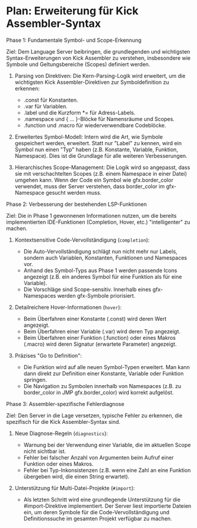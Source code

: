 # Plan: Erweiterung für Kick Assembler-Syntax

  Phase 1: Fundamentale Symbol- und Scope-Erkennung

  Ziel: Dem Language Server beibringen, die grundlegenden und wichtigsten
  Syntax-Erweiterungen von Kick Assembler zu verstehen, insbesondere wie Symbole
  und Geltungsbereiche (Scopes) definiert werden.

   1. Parsing von Direktiven: Die Kern-Parsing-Logik wird erweitert, um die
      wichtigsten Kick Assembler-Direktiven zur Symboldefinition zu erkennen:
       * .const für Konstanten.
       * .var für Variablen.
       * .label und die Kurzform *= für Adress-Labels.
       * .namespace und { ... }-Blöcke für Namensräume und Scopes.
       * .function und .macro für wiederverwendbare Codeblöcke.

   2. Erweitertes Symbol-Modell: Intern wird die Art, wie Symbole gespeichert
      werden, erweitert. Statt nur "Label" zu kennen, wird ein Symbol nun einen
      "Typ" haben (z.B. Konstante, Variable, Funktion, Namespace). Dies ist die
      Grundlage für alle weiteren Verbesserungen.

   3. Hierarchisches Scope-Management: Die Logik wird so angepasst, dass sie mit
      verschachtelten Scopes (z.B. einem Namespace in einer Datei) umgehen kann.
      Wenn der Code ein Symbol wie gfx.border_color verwendet, muss der Server
      verstehen, dass border_color im gfx-Namespace gesucht werden muss.

  Phase 2: Verbesserung der bestehenden LSP-Funktionen

  Ziel: Die in Phase 1 gewonnenen Informationen nutzen, um die bereits
  implementierten IDE-Funktionen (Completion, Hover, etc.) "intelligenter" zu
  machen.

   1. Kontextsensitive Code-Vervollständigung (`completion`):
       * Die Auto-Vervollständigung schlägt nun nicht mehr nur Labels, sondern auch
         Variablen, Konstanten, Funktionen und Namespaces vor.
       * Anhand des Symbol-Typs aus Phase 1 werden passende Icons angezeigt (z.B.
         ein anderes Symbol für eine Funktion als für eine Variable).
       * Die Vorschläge sind Scope-sensitiv. Innerhalb eines gfx-Namespaces werden
         gfx-Symbole priorisiert.

   2. Detailreichere Hover-Informationen (`hover`):
       * Beim Überfahren einer Konstante (.const) wird deren Wert angezeigt.
       * Beim Überfahren einer Variable (.var) wird deren Typ angezeigt.
       * Beim Überfahren einer Funktion (.function) oder eines Makros (.macro) wird
         deren Signatur (erwartete Parameter) angezeigt.

   3. Präzises "Go to Definition":
       * Die Funktion wird auf alle neuen Symbol-Typen erweitert. Man kann dann
         direkt zur Definition einer Konstante, Variable oder Funktion springen.
       * Die Navigation zu Symbolen innerhalb von Namespaces (z.B. zu border_color
         in JMP gfx.border_color) wird korrekt aufgelöst.

  Phase 3: Assembler-spezifische Fehlerdiagnose

  Ziel: Den Server in die Lage versetzen, typische Fehler zu erkennen, die
  spezifisch für die Kick Assembler-Syntax sind.

   1. Neue Diagnose-Regeln (`diagnostics`):
       * Warnung bei der Verwendung einer Variable, die im aktuellen Scope nicht
         sichtbar ist.
       * Fehler bei falscher Anzahl von Argumenten beim Aufruf einer Funktion oder
         eines Makros.
       * Fehler bei Typ-Inkonsistenzen (z.B. wenn eine Zahl an eine Funktion
         übergeben wird, die einen String erwartet).

   2. Unterstützung für Multi-Datei-Projekte (`#import`):
       * Als letzten Schritt wird eine grundlegende Unterstützung für die
         #import-Direktive implementiert. Der Server liest importierte Dateien ein,
         um deren Symbole für die Code-Vervollständigung und Definitionssuche im
         gesamten Projekt verfügbar zu machen.
